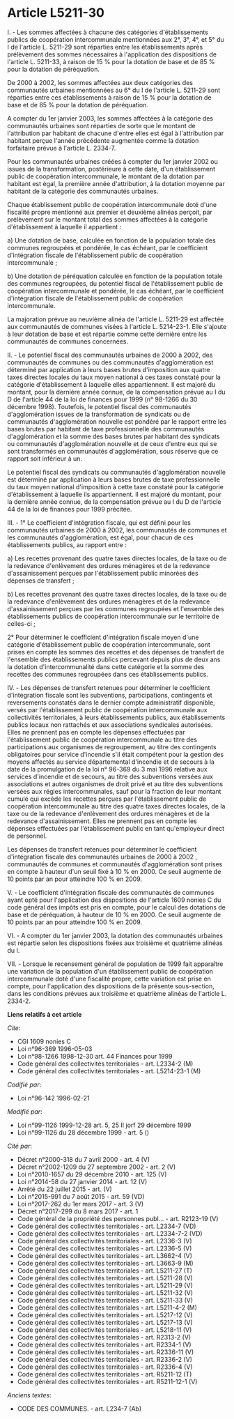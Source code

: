# Article L5211-30

I. - Les sommes affectées à chacune des catégories d'établissements publics de coopération intercommunale mentionnées aux 2°,
3°, 4°, et 5° du I de l'article L. 5211-29 sont réparties entre les établissements après prélèvement des sommes nécessaires à
l'application des dispositions de l'article L. 5211-33, à raison de 15 % pour la dotation de base et de 85 % pour la dotation
de péréquation.

De 2000 à 2002, les sommes affectées aux deux catégories des communautés urbaines mentionnées au 6° du I de l'article L.
5211-29 sont réparties entre ces établissements à raison de 15 % pour la dotation de base et de 85 % pour la dotation de
péréquation.

A compter du 1er janvier 2003, les sommes affectées à la catégorie des communautés urbaines sont réparties de sorte que le
montant de l'attribution par habitant de chacune d'entre elles est égal à l'attribution par habitant perçue l'année
précédente augmentée comme la dotation forfaitaire prévue à l'article L. 2334-7.

Pour les communautés urbaines créées à compter du 1er janvier 2002 ou issues de la transformation, postérieure à cette date,
d'un établissement public de coopération intercommunale, le montant de la dotation par habitant est égal, la première année
d'attribution, à la dotation moyenne par habitant de la catégorie des communautés urbaines.

Chaque établissement public de coopération intercommunale doté d'une fiscalité propre mentionné aux premier et deuxième
alinéas perçoit, par prélèvement sur le montant total des sommes affectées à la catégorie d'établissement à laquelle il
appartient :

a) Une dotation de base, calculée en fonction de la population totale des communes regroupées et pondérée, le cas échéant,
par le coefficient d'intégration fiscale de l'établissement public de coopération intercommunale ;

b) Une dotation de péréquation calculée en fonction de la population totale des communes regroupées, du potentiel fiscal de
l'établissement public de coopération intercommunale et pondérée, le cas échéant, par le coefficient d'intégration fiscale de
l'établissement public de coopération intercommunale.

La majoration prévue au neuvième alinéa de l'article L. 5211-29 est affectée aux communautés de communes visées à l'article
L. 5214-23-1. Elle s'ajoute à leur dotation de base et est répartie comme cette dernière entre les communautés de communes
concernées.

II. - Le potentiel fiscal des communautés urbaines de 2000 à 2002, des communautés de communes ou des communautés
d'agglomération est déterminé par application à leurs bases brutes d'imposition aux quatre taxes directes locales du taux
moyen national à ces taxes constaté pour la catégorie d'établissement à laquelle elles appartiennent. Il est majoré du
montant, pour la dernière année connue, de la compensation prévue au I du D de l'article 44 de la loi de finances pour 1999
(n° 98-1266 du 30 décembre 1998).    Toutefois, le potentiel fiscal des communautés d'agglomération issues de la
transformation de syndicats ou de communautés d'agglomération nouvelle est pondéré par le rapport entre les bases brutes par
habitant de taxe professionnelle des communautés d'agglomération et la somme des bases brutes par habitant des syndicats ou
communautés d'agglomération nouvelle et de ceux d'entre eux qui se sont transformés en communautés d'agglomération, sous
réserve que ce rapport soit inférieur à un.

Le potentiel fiscal des syndicats ou communautés d'agglomération nouvelle est déterminé par application à leurs bases brutes
de taxe professionnelle du taux moyen national d'imposition à cette taxe constaté pour la catégorie d'établissement à
laquelle ils appartiennent. Il est majoré du montant, pour la dernière année connue, de la compensation prévue au I du D de
l'article 44 de la loi de finances pour 1999 précitée.

III. - 1° Le coefficient d'intégration fiscale, qui est défini pour les communautés urbaines de 2000 à 2002, les communautés
de communes et les communautés d'agglomération, est égal, pour chacun de ces établissements publics, au rapport entre :

a) Les recettes provenant des quatre taxes directes locales, de la taxe ou de la redevance d'enlèvement des ordures ménagères
et de la redevance d'assainissement perçues par l'établissement public minorées des dépenses de transfert ;

b) Les recettes provenant des quatre taxes directes locales, de la taxe ou de la redevance d'enlèvement des ordures ménagères
et de la redevance d'assainissement perçues par les communes regroupées et l'ensemble des établissements publics de
coopération intercommunale sur le territoire de celles-ci ;

2° Pour déterminer le coefficient d'intégration fiscale moyen d'une catégorie d'établissement public de coopération
intercommunale, sont prises en compte les sommes des recettes et des dépenses de transfert de l'ensemble des établissements
publics percevant depuis plus de deux ans la dotation d'intercommunalité dans cette catégorie et la somme des recettes des
communes regroupées dans ces établissements publics.

IV. - Les dépenses de transfert retenues pour déterminer le coefficient d'intégration fiscale sont les subventions,
participations, contingents et reversements constatés dans le dernier compte administratif disponible, versés par
l'établissement public de coopération intercommunale aux collectivités territoriales, à leurs établissements publics, aux
établissements publics locaux non rattachés et aux associations syndicales autorisées. Elles ne prennent pas en compte les
dépenses effectuées par l'établissement public de coopération intercommunale au titre des participations aux organismes de
regroupement, au titre des contingents obligatoires pour service d'incendie s'il était compétent pour la gestion des moyens
affectés au service départemental d'incendie et de secours à la date de la promulgation de la loi n° 96-369 du 3 mai 1996
relative aux services d'incendie et de secours, au titre des subventions versées aux associations et autres organismes de
droit privé et au titre des subventions versées aux régies intercommunales, sauf pour la fraction de leur montant cumulé qui
excède les recettes perçues par l'établissement public de coopération intercommunale au titre des quatre taxes directes
locales, de la taxe ou de la redevance d'enlèvement des ordures ménagères et de la redevance d'assainissement. Elles ne
prennent pas en compte les dépenses effectuées par l'établissement public en tant qu'employeur direct de personnel.

Les dépenses de transfert retenues pour déterminer le coefficient d'intégration fiscale des communautés urbaines de 2000 à
2002 , communautés de communes et communautés d'agglomération sont prises en compte à hauteur d'un seuil fixé à 10 % en 2000.
Ce seuil augmente de 10 points par an pour atteindre 100 % en 2009.

V. - Le coefficient d'intégration fiscale des communautés de communes ayant opté pour l'application des dispositions de
l'article 1609 nonies C du code général des impôts est pris en compte, pour le calcul des dotations de base et de
péréquation, à hauteur de 10 % en 2000. Ce seuil augmente de 10 points par an pour atteindre 100 % en 2009.

VI. - A compter du 1er janvier 2003, la dotation des communautés urbaines est répartie selon les dispositions fixées aux
troisième et quatrième alinéas du I.

VII. - Lorsque le recensement général de population de 1999 fait apparaître une variation de la population d'un établissement
public de coopération intercommunale doté d'une fiscalité propre, cette variation est prise en compte, pour l'application des
dispositions de la présente sous-section, dans les conditions prévues aux troisième et quatrième alinéas de l'article L.
2334-2.

**Liens relatifs à cet article**

_Cite_:

  - CGI 1609 nonies C
  - Loi n°96-369 1996-05-03
  - Loi n°98-1266 1998-12-30 art. 44 Finances pour 1999
  - Code général des collectivités territoriales - art. L2334-2 (M)
  - Code général des collectivités territoriales - art. L5214-23-1 (M)

_Codifié par_:

  - Loi n°96-142 1996-02-21

_Modifié par_:

  - Loi n°99-1126 1999-12-28 art. 5, 25 II jorf 29 décembre 1999
  - Loi n°99-1126 du 28 décembre 1999 - art. 5 ()

_Cité par_:

  - Décret n°2000-318 du 7 avril 2000 - art. 4 (V)
  - Décret n°2002-1209 du 27 septembre 2002 - art. 2 (V)
  - Loi n°2010-1657 du 29 décembre 2010 - art. 125 (V)
  - Loi n°2014-58 du 27 janvier 2014 - art. 12 (V)
  - Arrêté du 22 juillet 2015 - art. (V)
  - Loi n°2015-991 du 7 août 2015 - art. 59 (VD)
  - Loi n°2017-262 du 1er mars 2017 - art. 3 (V)
  - Décret n°2017-299 du 8 mars 2017 - art. 1
  - Code général de la propriété des personnes publ... - art. R2123-19 (V)
  - Code général des collectivités territoriales - art. L2334-7 (VD)
  - Code général des collectivités territoriales - art. L2334-7-2 (VD)
  - Code général des collectivités territoriales - art. L2336-3 (V)
  - Code général des collectivités territoriales - art. L2336-5 (V)
  - Code général des collectivités territoriales - art. L3662-4 (V)
  - Code général des collectivités territoriales - art. L3663-9 (M)
  - Code général des collectivités territoriales - art. L5211-27 (T)
  - Code général des collectivités territoriales - art. L5211-28 (V)
  - Code général des collectivités territoriales - art. L5211-29 (V)
  - Code général des collectivités territoriales - art. L5211-32 (V)
  - Code général des collectivités territoriales - art. L5211-33 (V)
  - Code général des collectivités territoriales - art. L5211-4-2 (M)
  - Code général des collectivités territoriales - art. L5217-12 (V)
  - Code général des collectivités territoriales - art. L5217-13 (V)
  - Code général des collectivités territoriales - art. L5218-11 (V)
  - Code général des collectivités territoriales - art. R2313-2 (V)
  - Code général des collectivités territoriales - art. R2334-1 (V)
  - Code général des collectivités territoriales - art. R2336-11 (V)
  - Code général des collectivités territoriales - art. R2336-2 (V)
  - Code général des collectivités territoriales - art. R2336-4 (V)
  - Code général des collectivités territoriales - art. R5211-12 (T)
  - Code général des collectivités territoriales - art. R5211-12-1 (V)

_Anciens textes_:

  - CODE DES COMMUNES. - art. L234-7 (Ab)
